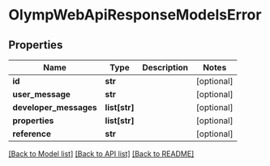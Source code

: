 # OlympWebApiResponseModelsError

## Properties
Name | Type | Description | Notes
------------ | ------------- | ------------- | -------------
**id** | **str** |  | [optional] 
**user_message** | **str** |  | [optional] 
**developer_messages** | **list[str]** |  | [optional] 
**properties** | **list[str]** |  | [optional] 
**reference** | **str** |  | [optional] 

[[Back to Model list]](../README.md#documentation-for-models) [[Back to API list]](../README.md#documentation-for-api-endpoints) [[Back to README]](../README.md)


